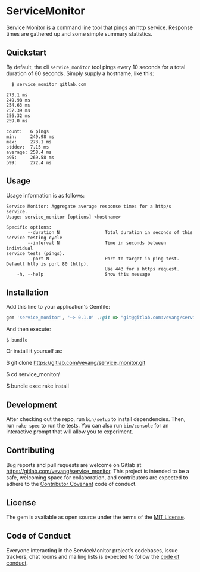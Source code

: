 # ServiceMonitor

Service Monitor is a command line tool that pings an http service.
Response times are gathered up and some simple summary statistics.

## Quickstart

By default, the cli `service_monitor` tool pings every 10 seconds for a
total duration of 60 seconds. Simply supply a hostname, like this:

```
  $ service_monitor gitlab.com

273.1 ms
249.98 ms
254.63 ms
257.39 ms
256.32 ms
259.0 ms

count:   6 pings
min:     249.98 ms
max:     273.1 ms
stddev:  7.15 ms
average: 258.4 ms
p95:     269.58 ms
p99:     272.4 ms
```

## Usage

Usage information is as follows:

```
Service Monitor: Aggregate average response times for a http/s service.
Usage: service_monitor [options] <hostname>

Specific options:
        --duration N                 Total duration in seconds of this
service testing cycle
        --interval N                 Time in seconds between individual
service tests (pings).
        --port N                     Port to target in ping test.
Default http is port 80 (http).
                                     Use 443 for a https request.
    -h, --help                       Show this message
```

## Installation

Add this line to your application's Gemfile:

```ruby
gem 'service_monitor', '~> 0.1.0' ,:git => "git@gitlab.com:vevang/service_monitor.git"
```

And then execute:

    $ bundle

Or install it yourself as:

  $ git clone https://gitlab.com/vevang/service_monitor.git

  $ cd service_monitor/

  $ bundle exec rake install


## Development

After checking out the repo, run `bin/setup` to install dependencies. Then, run `rake spec` to run the tests. You can also run `bin/console` for an interactive prompt that will allow you to experiment.

## Contributing

Bug reports and pull requests are welcome on Gitlab at https://gitlab.com/vevang/service_monitor. This project is intended to be a safe, welcoming space for collaboration, and contributors are expected to adhere to the [Contributor Covenant](http://contributor-covenant.org) code of conduct.

## License

The gem is available as open source under the terms of the [MIT License](https://opensource.org/licenses/MIT).

## Code of Conduct

Everyone interacting in the ServiceMonitor project’s codebases, issue trackers, chat rooms and mailing lists is expected to follow the [code of conduct](https://gitlab.com/vevang/service_monitor/blob/master/CODE_OF_CONDUCT.md).
